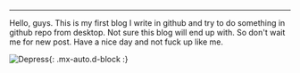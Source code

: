 
______________________________________________________________________________________________________________________________________________________
Hello, guys. This is my first blog I write in github and try to do something in github repo from desktop. 
Not sure this blog will end up with.
So don't wait me for new post.
Have a nice day and not fuck up like me. 

![Depress](https://media4.giphy.com/media/d2lcHJTG5Tscg/giphy.gif?cid=790b7611d0a859a069653e9ede70c71c7359e94bbf85eca3&rid=giphy.gif&ct=g){: .mx-auto.d-block :}
